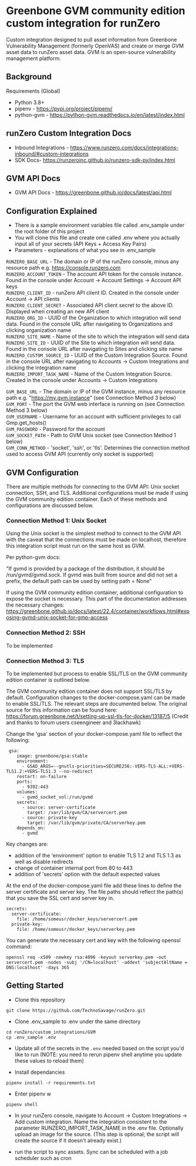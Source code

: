 # Greenbone GVM community edition custom integration for runZero
Custom integration designed to pull asset information from Greenbone Vulnerability Management (formerly OpenVAS) and create or merge GVM asset data to runZero asset data. GVM is an open-source vulnerability management platform.

## Background

Requirements (Global)

- Python 3.8+
- pipenv - https://pypi.org/project/pipenv/
- python-gvm - https://python-gvm.readthedocs.io/en/latest/index.html

## runZero Custom Integration Docs

- Inbound Integrations - https://www.runzero.com/docs/integrations-inbound/#custom-integrations
- SDK Docs- https://runzeroinc.github.io/runzero-sdk-py/index.html

## GVM API Docs

- GVM API Docs - https://greenbone.github.io/docs/latest/api.html

## Configuration Explained

- There is a sample environment variables file called .env_sample under the root folder of this project
- You will clone this file and create one called .env where you actually input all of your secrets (API Keys + Access Key Pairs)
- Parameters - explanations of what you see in .env_sample

`RUNZERO_BASE_URL` - The domain or IP of the runZero console, minus any resource path e.g. https://console.runzero.com \
`RUNZERO_ACCOUNT_TOKEN` - The account API token for the console instance. Found in the console under Account -> Account Settings -> Account API keys \
`RUNZERO_CLIENT_ID` - runZero API client ID. Created in the console under Account -> API clients \
`RUNZERO_CLIENT_SECRET` - Associated API client secret to the above ID. Displayed when creating an new API client \
`RUNZERO_ORG_ID` - UUID of the Organization to which integration will send data. Found in the console URL after navigating to Organizations and clicking organization name \
`RUNZERO_SITE_NAME` - Name of the site to which the integration will send data \
`RUNZERO_SITE_ID` - UUID of the Site to which integration will send data. Found in the console URL after navigating to Sites and clicking site name \
`RUNZERO_CUSTOM_SOURCE_ID` - UUID of the Custom Integration Source. Found in the console URL after navigating to Accounts -> Custom Integrations and clicking the integration name \
`RUNZERO_IMPORT_TASK_NAME` - Name of the Custom Integration Source. Created in the console under Accounts -> Custom Integrations

`GVM_BASE_URL` - The domain or IP of the GVM instance, minus any resource path e.g. "https://my.gvm.instance" (see Connection Method 3 below) \
`GVM_PORT` - The port the GVM web interface is running on (see Connection Method 3 below) \
`GVM_USERNAME` - Username for an account with sufficient privileges to call Gmp.get_hosts() \
`GVM_PASSWORD` - Password for the account\
`GVM_SOCKET_PATH` - Path to GVM Unix socket (see Connection Method 1 below) \
`GVM_CONN_METHOD` - 'socket', 'ssh', or 'tls'. Determines the connection method used to access GVM API (currently only socket is supported)

## GVM Configuration

There are multiple methods for connecting to the GVM API: Unix socket connection, SSH, and TLS. Additional configurations must be made if using the GVM community edition container. Each of these methods and configurations are discussed below.

### Connection Method 1: Unix Socket

Using the Unix socket is the simplest method to connect to the GVM API with the caveat that the connections must be made on localhost, therefore this integration script must run on the same host as GVM.

Per python-gvm docs:

"If gvmd is provided by a package of the distribution, it should be /run/gvmd/gvmd.sock. If gvmd was built from source and did not set a prefix, the default path can be used by setting path = None"

If using the GVM community edition container, additional configuration to expose the socket is necessary. This part of the documentation addresses the necessary changes: https://greenbone.github.io/docs/latest/22.4/container/workflows.html#exposing-gvmd-unix-socket-for-gmp-access

### Connection Method 2: SSH
To be implemented
### Connection Method 3: TLS
To be implemented but process to enable SSL/TLS on the GVM community edition container is outlined below.

The GVM community edition container does not support SSL/TLS by default. Configuration changes to the docker-compose.yaml can be made to enable SSL/TLS.
The relevant steps are documented below. The original source for this information can be found here: https://forum.greenbone.net/t/setting-up-ssl-tls-for-docker/13187/5 (Credit and thanks to forum users cseengineer and 3lackhawk)

Change the 'gsa' section of your docker-compose.yaml file to reflect the following:

```
 gsa:
    image: greenbone/gsa:stable
    environment:
      - GSAD_ARGS=--gnutls-priorities=SECURE256:-VERS-TLS-ALL:+VERS-TLS1.2:+VERS-TLS1.3 --no-redirect 
    restart: on-failure
    ports:
      - 9392:443
    volumes:
      - gvmd_socket_vol:/run/gvmd
    secrets:
      - source: server-certificate
        target: /var/lib/gvm/CA/servercert.pem
      - source: private-key
        target: /var/lib/gvm/private/CA/serverkey.pem
    depends_on:
      - gvmd
```
Key changes are:
 - addition of the 'environment' option to enable TLS 1.2 and TLS 1.3 as well as disable redirects
 - change of container internal port from 80 to 443
 - addition of 'secrets' option with the default expected values


At the end of the docker-compose.yaml file add these lines to define the server certificate and server key. The file paths should reflect the path(s) that you save the SSL cert and server key in.

```
secrets:
  server-certificate:
    file: /home/someusr/docker_keys/servercert.pem
  private-key:
    file: /home/someusr/docker_keys/serverkey.pem
```

You can generate the necessary cert and key with the following openssl command:

```
openssl req -x509 -newkey rsa:4096 -keyout serverkey.pem -out servercert.pem -nodes -subj '/CN=localhost' -addext 'subjectAltName = DNS:localhost' -days 365
```
## Getting Started

- Clone this repository

```
git clone https://github.com/TechnoSavage/runZero.git
```

- Clone .env_sample to .env under the same directory

```
cd runZero/custom_integrations/GVM
cp .env_sample .env
```

- Update all of the secrets in the `.env` needed based on the script you'd like to run (NOTE: you need to rerun pipenv shell anytime you update these  values to reload them)

- Install dependancies

```
pipenv install -r requirements.txt
```

- Enter pipenv
w
```
pipenv shell
```
- In your runZero console, navigate to Account -> Custom Integrations -> Add custom integration. Name the integration consistent to the parameter RUNZERO_IMPORT_TASK_NAME in the .env file. Optionally upload an image for the source. 
(This step is optional; the script will create the source if it doesn't already exist.)

- run the script to sync assets. Sync can be scheduled with a job scheduler such as cron